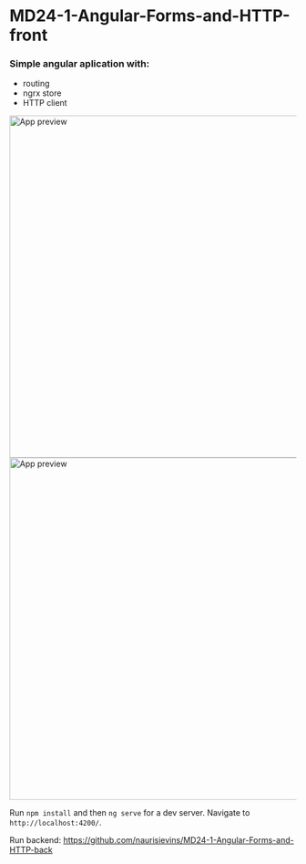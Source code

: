 # MD24-1-Angular-Forms-and-HTTP-front

### Simple angular aplication with:
- routing
- ngrx store
- HTTP client

<img src="https://upload.cc/i1/2023/03/06/WsDRPG.jpeg" alt="App preview" width="600px" />

<img src="https://upload.cc/i1/2023/03/06/8WONwL.jpeg" alt="App preview" width="600px" />

Run `npm install` and then `ng serve` for a dev server. Navigate to `http://localhost:4200/`.

Run backend: https://github.com/naurisievins/MD24-1-Angular-Forms-and-HTTP-back
